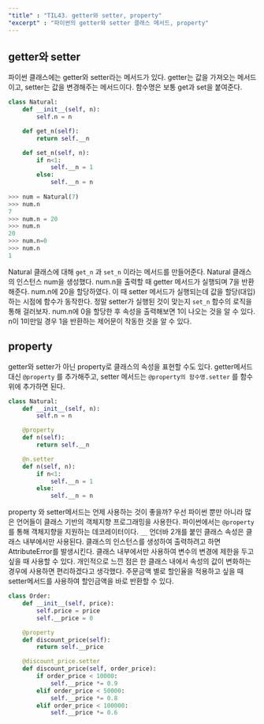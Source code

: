 ```yaml
---
"title" : "TIL43. getter와 setter, property"
"excerpt" : "파이썬의 getter와 setter 클래스 메서드, property"
---
```


## getter와 setter
파이썬 클래스에는 getter와 setter라는 메서드가 있다.
getter는 값을 가져오는 메서드이고, setter는 값을 변경해주는 메서드이다.
함수명은 보통 get과 set을 붙여준다.

```python
class Natural:
    def __init__(self, n):
        self.n = n

    def get_n(self): 
        return self.__n

    def set_n(self, n):
        if n<1:
            self.__n = 1
        else:
            self.__n = n
            
>>> num = Natural(7)
>>> num.n
7
>>> num.n = 20
>>> num.n
20
>>> num.n=0
>>> num.n
1
```

Natural 클래스에 대해 `get_n` 과 `set_n` 이라는 메서드를 만들어준다.
Natural 클래스의 인스턴스 num을 생성했다. 
num.n을 출력할 때 getter 메서드가 실행되며 7을 반환해준다.
num.n에 20을 할당하였다. 이 때 setter 메서드가 실행되는데 값을 할당(대입)하는 시점에 함수가 동작한다.
정말 setter가 실행된 것이 맞는지 `set_n` 함수의 로직을 통해 걸러보자.
num.n에 0을 할당한 후 속성을 출력해보면 1이 나오는 것을 알 수 있다. 
n이 1미만일 경우 1을 반환하는 제어문이 작동한 것을 알 수 있다.

## property
getter와 setter가 아닌 property로 클래스의 속성을 표현할 수도 있다.
getter메서드 대신 `@property` 를  추가해주고, setter 메서드는 `@property의 함수명.setter` 를 함수 위에 추가하면 된다.

```python
class Natural:
    def __init__(self, n):
        self.n = n

    @property
    def n(self):
        return self.__n

    @n.setter
    def n(self, n):
        if n<1:
            self.__n = 1
        else:
            self.__n = n
```

property 와 setter메서드는 언제 사용하는 것이 좋을까?
우선 파이썬 뿐만 아니라 많은 언어들이 클래스 기반의 객체지향  프로그래밍을 사용한다. 
파이썬에서는 `@property` 를 통해 객체지향을 지원하는 데코레이터이다. 
`__` 언더바 2개를 붙인 클래스 속성은 클래스 내부에서만 사용된다. 
클래스의 인스턴스를 생성하여 출력하려고 하면 AttributeError를 발생시킨다. 
클래스 내부에서만 사용하여 변수의 변경에 제한을 두고 싶을 때 사용할 수 있다.
개인적으로 느낀 점은 한 클래스 내에서 속성의 값이 변화하는 경우에 사용하면 편리하겠다고 생각했다. 
주문금액 별로 할인율을 적용하고 싶을 때 setter메서드를 사용하여 할인금액을 바로 반환할 수 있다.

```python
class Order:
    def __init__(self, price):
        self.price = price
        self.__price = 0

    @property
    def discount_price(self):
        return self.__price

    @discount_price.setter
    def discount_price(self, order_price):
        if order_price < 10000:
            self.__price *= 0.9
        elif order_price < 50000:
            self.__price *= 0.8
        elif order_price < 100000:
            self.__price *= 0.6
```


